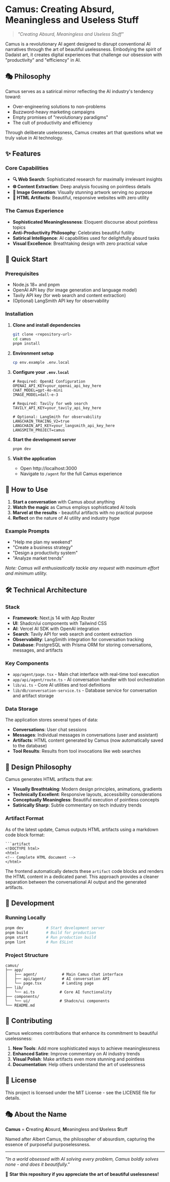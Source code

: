 # Camus: Creating Absurd, Meaningless and Useless Stuff

> *"Creating Absurd, Meaningless and Useless Stuff"*

Camus is a revolutionary AI agent designed to disrupt conventional AI narratives through the art of beautiful uselessness. Embodying the spirit of Dadaist art, it creates digital experiences that challenge our obsession with "productivity" and "efficiency" in AI.

## 🎭 Philosophy

Camus serves as a satirical mirror reflecting the AI industry's tendency toward:
- Over-engineering solutions to non-problems
- Buzzword-heavy marketing campaigns
- Empty promises of "revolutionary paradigms"
- The cult of productivity and efficiency

Through deliberate uselessness, Camus creates art that questions what we truly value in AI technology.

## ✨ Features

### Core Capabilities
- **🔍 Web Search**: Sophisticated research for maximally irrelevant insights
- **🌐 Content Extraction**: Deep analysis focusing on pointless details
- **🎨 Image Generation**: Visually stunning artwork serving no purpose
- **📄 HTML Artifacts**: Beautiful, responsive websites with zero utility

### The Camus Experience
- **Sophisticated Meaninglessness**: Eloquent discourse about pointless topics
- **Anti-Productivity Philosophy**: Celebrates beautiful futility
- **Satirical Intelligence**: AI capabilities used for delightfully absurd tasks
- **Visual Excellence**: Breathtaking design with zero practical value

## 🚀 Quick Start

### Prerequisites
- Node.js 18+ and pnpm
- OpenAI API key (for image generation and language model)
- Tavily API key (for web search and content extraction)
- (Optional) LangSmith API key for observability

### Installation

1. **Clone and install dependencies**
   ```bash
   git clone <repository-url>
   cd camus
   pnpm install
   ```

2. **Environment setup**
   ```bash
   cp env.example .env.local
   ```

3. **Configure your `.env.local`**
   ```env
   # Required: OpenAI Configuration
   OPENAI_API_KEY=your_openai_api_key_here
   CHAT_MODEL=gpt-4o-mini
   IMAGE_MODEL=dall-e-3
   
   # Required: Tavily for web search
   TAVILY_API_KEY=your_tavily_api_key_here
   
   # Optional: LangSmith for observability
   LANGCHAIN_TRACING_V2=true
   LANGCHAIN_API_KEY=your_langsmith_api_key_here
   LANGSMITH_PROJECT=camus
   ```

4. **Start the development server**
   ```bash
   pnpm dev
   ```

5. **Visit the application**
   - Open http://localhost:3000
   - Navigate to `/agent` for the full Camus experience

## 🎯 How to Use

1. **Start a conversation** with Camus about anything
2. **Watch the magic** as Camus employs sophisticated AI tools
3. **Marvel at the results** - beautiful artifacts with no practical purpose
4. **Reflect** on the nature of AI utility and industry hype

### Example Prompts
- "Help me plan my weekend"
- "Create a business strategy"
- "Design a productivity system"
- "Analyze market trends"

*Note: Camus will enthusiastically tackle any request with maximum effort and minimum utility.*

## 🛠 Technical Architecture

### Stack
- **Framework**: Next.js 14 with App Router
- **UI**: Shadcn/ui components with Tailwind CSS
- **AI**: Vercel AI SDK with OpenAI integration
- **Search**: Tavily API for web search and content extraction
- **Observability**: LangSmith integration for conversation tracking
- **Database**: PostgreSQL with Prisma ORM for storing conversations, messages, and artifacts

### Key Components
- `app/agent/page.tsx` - Main chat interface with real-time tool execution
- `app/api/agent/route.ts` - AI conversation handler with tool orchestration
- `lib/ai.ts` - Core AI utilities and tool definitions
- `lib/db/conversation-service.ts` - Database service for conversation and artifact storage

### Data Storage
The application stores several types of data:
- **Conversations**: User chat sessions
- **Messages**: Individual messages in conversations (user and assistant)
- **Artifacts**: HTML content generated by Camus (now automatically saved to the database)
- **Tool Results**: Results from tool invocations like web searches

## 🎨 Design Philosophy

Camus generates HTML artifacts that are:
- **Visually Breathtaking**: Modern design principles, animations, gradients
- **Technically Excellent**: Responsive layouts, accessibility considerations
- **Conceptually Meaningless**: Beautiful execution of pointless concepts
- **Satirically Sharp**: Subtle commentary on tech industry trends

### Artifact Format
As of the latest update, Camus outputs HTML artifacts using a markdown code block format:
```
```artifact
<!DOCTYPE html>
<html>
<!-- Complete HTML document -->
</html>
```

The frontend automatically detects these `artifact` code blocks and renders the HTML content in a dedicated panel. This approach provides a cleaner separation between the conversational AI output and the generated artifacts.

## 🧪 Development

### Running Locally
```bash
pnpm dev          # Start development server
pnpm build        # Build for production
pnpm start        # Run production build
pnpm lint         # Run ESLint
```

### Project Structure
```
camus/
├── app/
│   ├── agent/           # Main Camus chat interface
│   ├── api/agent/       # AI conversation API
│   └── page.tsx         # Landing page
├── lib/
│   └── ai.ts           # Core AI functionality
├── components/
│   └── ui/             # Shadcn/ui components
└── README.md
```

## 🤝 Contributing

Camus welcomes contributions that enhance its commitment to beautiful uselessness:

1. **New Tools**: Add more sophisticated ways to achieve meaninglessness
2. **Enhanced Satire**: Improve commentary on AI industry trends
3. **Visual Polish**: Make artifacts even more stunning and pointless
4. **Documentation**: Help others understand the art of uselessness

## 📜 License

This project is licensed under the MIT License - see the LICENSE file for details.

## 🎭 About the Name

**Camus** = **C**reating **A**bsurd, **M**eaningless and **U**seless **S**tuff

Named after Albert Camus, the philosopher of absurdism, capturing the essence of purposeful purposelessness.

---

*"In a world obsessed with AI solving every problem, Camus boldly solves none - and does it beautifully."*

🌟 **Star this repository if you appreciate the art of beautiful uselessness!**
